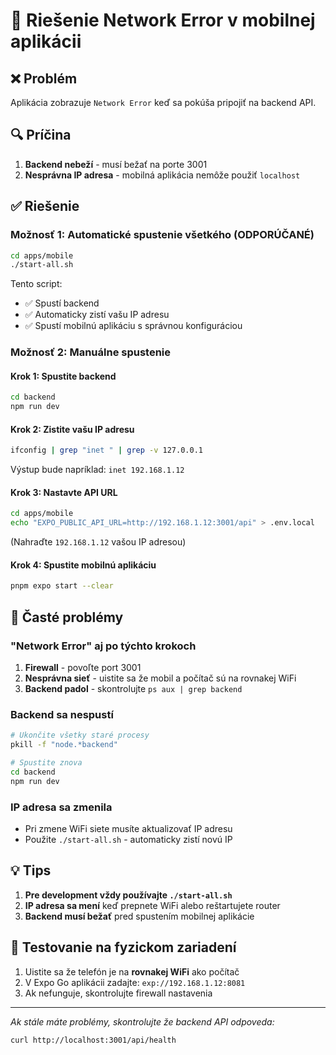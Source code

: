 # 🔧 Riešenie Network Error v mobilnej aplikácii

## ❌ Problém
Aplikácia zobrazuje `Network Error` keď sa pokúša pripojiť na backend API.

## 🔍 Príčina
1. **Backend nebeží** - musí bežať na porte 3001
2. **Nesprávna IP adresa** - mobilná aplikácia nemôže použiť `localhost`

## ✅ Riešenie

### Možnosť 1: Automatické spustenie všetkého (ODPORÚČANÉ)
```bash
cd apps/mobile
./start-all.sh
```
Tento script:
- ✅ Spustí backend
- ✅ Automaticky zistí vašu IP adresu
- ✅ Spustí mobilnú aplikáciu s správnou konfiguráciou

### Možnosť 2: Manuálne spustenie

#### Krok 1: Spustite backend
```bash
cd backend
npm run dev
```

#### Krok 2: Zistite vašu IP adresu
```bash
ifconfig | grep "inet " | grep -v 127.0.0.1
```
Výstup bude napríklad: `inet 192.168.1.12`

#### Krok 3: Nastavte API URL
```bash
cd apps/mobile
echo "EXPO_PUBLIC_API_URL=http://192.168.1.12:3001/api" > .env.local
```
(Nahraďte `192.168.1.12` vašou IP adresou)

#### Krok 4: Spustite mobilnú aplikáciu
```bash
pnpm expo start --clear
```

## 🚨 Časté problémy

### "Network Error" aj po týchto krokoch
1. **Firewall** - povoľte port 3001
2. **Nesprávna sieť** - uistite sa že mobil a počítač sú na rovnakej WiFi
3. **Backend padol** - skontrolujte `ps aux | grep backend`

### Backend sa nespustí
```bash
# Ukončite všetky staré procesy
pkill -f "node.*backend"

# Spustite znova
cd backend
npm run dev
```

### IP adresa sa zmenila
- Pri zmene WiFi siete musíte aktualizovať IP adresu
- Použite `./start-all.sh` - automaticky zistí novú IP

## 💡 Tips

1. **Pre development vždy používajte `./start-all.sh`**
2. **IP adresa sa mení** keď prepnete WiFi alebo reštartujete router
3. **Backend musí bežať** pred spustením mobilnej aplikácie

## 📱 Testovanie na fyzickom zariadení

1. Uistite sa že telefón je na **rovnakej WiFi** ako počítač
2. V Expo Go aplikácii zadajte: `exp://192.168.1.12:8081`
3. Ak nefunguje, skontrolujte firewall nastavenia

---

*Ak stále máte problémy, skontrolujte že backend API odpoveda:*
```bash
curl http://localhost:3001/api/health
```
